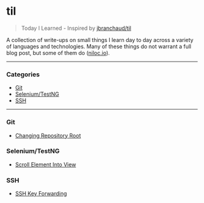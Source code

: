 # til

> Today I Learned - Inspired by [jbranchaud/til](https://github.com/jbranchaud/til)

A collection of write-ups on small things I learn day to day across a variety
of languages and technologies.  Many of these things do not warrant a full blog
post, but some of them do ([niloc.io](http://niloc.io)).

---

### Categories

* [Git](#git)
* [Selenium/TestNG](#selenium-testng)
* [SSH](#ssh)

---

### Git

- [Changing Repository Root](git/changing-repository-root.md)

### Selenium/TestNG

- [Scroll Element Into View](selenium-testng/scroll-element-into-view.md)

### SSH

- [SSH Key Forwarding](ssh/ssh-key-forwarding.md)

